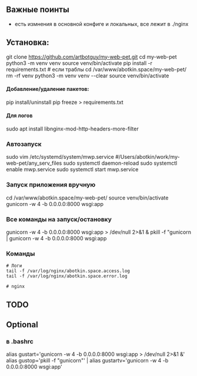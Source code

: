 ## Важные поинты 
- есть измнения в основной конфиге и локальных, все лежит в ./nginx


## Установка:
git clone https://github.com/artbotguy/my-web-pet.git
cd my-web-pet
python3 -m venv venv
source venv/bin/activate
pip install -r requirements.txt
    # если траблы
    cd /var/www/abotkin.space/my-web-pet/
    rm -rf venv
    python3 -m venv venv --clear
    source venv/bin/activate
#### Добавление/удаление пакетов:
pip install/uninstall <package>
pip freeze > requirements.txt
#### Для логов
sudo apt install libnginx-mod-http-headers-more-filter
### Автозапуск
sudo vim /etc/systemd/system/mwp.service #/Users/abotkin/work/my-web-pet/any_serv_files
sudo systemctl daemon-reload 
sudo systemctl enable mwp.service
sudo systemctl start mwp.service

### Запуск приложения вручную
cd /var/www/abotkin.space/my-web-pet/
source venv/bin/activate
gunicorn -w 4 -b 0.0.0.0:8000 wsgi:app


### Все команды на запуск/остановку
gunicorn -w 4 -b 0.0.0.0:8000 wsgi:app > /dev/null 2>&1 &
pkill -f "gunicorn
|
gunicorn -w 4 -b 0.0.0.0:8000 wsgi:app

### Команды
    # Логи
    tail -f /var/log/nginx/abotkin.space.access.log
    tail -f /var/log/nginx/abotkin.space.error.log
    
    # nginx

## TODO



## Optional

### в .bashrc
alias gustart='gunicorn -w 4 -b 0.0.0.0:8000 wsgi:app > /dev/null 2>&1 &'
alias gustop='pkill -f "gunicorn"'
|
alias gustartv='gunicorn -w 4 -b 0.0.0.0:8000 wsgi:app'